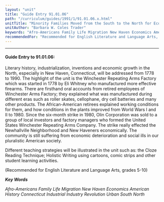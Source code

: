 ```yaml
---
layout: "unit"
title: "Guide Entry 91.01.06"
path: "/curriculum/guides/1991/1/91.01.06.x.html"
unitTitle: "Minority Families Moved from the South to the North for Economic Growth"
unitAuthor: "Barbara W. Coles Trader"
keywords: "Afro-Americans Family Life Migration New Haven Economics American History Connecticut Industrial Industry Revolution Urban South North"
recommendedFor: "Recommended for English Literature and Language Arts, grades 5-10"
---
```

<body>
<hr/>
 <h4>
  Guide Entry to 91.01.06:
 </h4>
 Literary history, industrialization, inventions and economic growth in the North, especially in New Haven, Connecticut, will be addressed from 1778 to 1990. The highlight of the unit is the Winchester Repeating Arms Factory which was started in 1778 by Eli Whitney who manufactured more effective firearms. There are firsthand oral accounts from retired employees of Winchester Arms Factory; they explained what was manufactured during different eras such as roller skates, cellophane, dry cell batteries and many other products. The African-American retirees explained working conditions for them, and how conditions in the plants improved from World Wars I and II to 1980. Since the six-month strike in 1980, Olin Corporation was sold to a group of local investors and factory managers who formed the United States Winchester Repeating Arms Company. The strike really effected the Newhallville Neighborhood and New Haveners economically. The community is still suffering from economic deterioration and social ills in our pluralistic American society.
 <p>
  Different teaching strategies will be illustrated in the unit such as: the Cloze Reading Technique; Holistic Writing using cartoons, comic strips and other student learning activities.
 </p>
 <p>
  (Recommended for English Literature and Language Arts, grades 5-10)
 </p>
<p>
  <b>
   <i>
    Key Words
   </i>
  </b>
  <br/>
 </p>
 <p>
  <i>
   Afro-Americans Family Life Migration New Haven Economics American History Connecticut Industrial Industry Revolution Urban South North
  </i>
 </p>

</body>